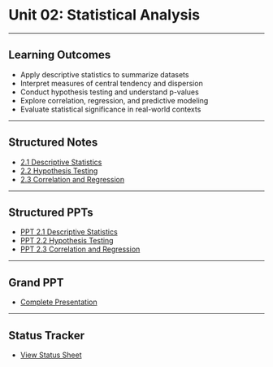 # Unit 02: Statistical Analysis

---

## Learning Outcomes
- Apply descriptive statistics to summarize datasets  
- Interpret measures of central tendency and dispersion  
- Conduct hypothesis testing and understand p-values  
- Explore correlation, regression, and predictive modeling  
- Evaluate statistical significance in real-world contexts  

---

## Structured Notes

- [2.1 Descriptive Statistics](/Notes/DAN_Unit_2_Statistical_Analysis/Structured_Notes/2.1_Descriptive_Statistics.docx)  
- [2.2 Hypothesis Testing](/Notes/DAN_Unit_2_Statistical_Analysis/Structured_Notes/2.2_Hypothesis_Testing.docx)  
- [2.3 Correlation and Regression](/Notes/DAN_Unit_2_Statistical_Analysis/Structured_Notes/2.3_Correlation_and_Regression.docx)  

---

## Structured PPTs

- [PPT 2.1 Descriptive Statistics](/PPT/DAN_PPT_Unit_2_Statistical_Analysis/Structured_PPT/DAN_PPT_2.1_Descriptive_Statistics.pptx)  
- [PPT 2.2 Hypothesis Testing](/PPT/DAN_PPT_Unit_2_Statistical_Analysis/Structured_PPT/DAN_PPT_2.2_Hypothesis_Testing.pptx)  
- [PPT 2.3 Correlation and Regression](/PPT/DAN_PPT_Unit_2_Statistical_Analysis/Structured_PPT/DAN_PPT_2.3_Correlation_and_Regression.pptx)  

---

## Grand PPT

- [Complete Presentation](/PPT/DAN_PPT_Unit_2_Statistical_Analysis/Structured_PPT/DAN_PPT_Unit_2_Complete.pptx)

---

## Status Tracker

- [View Status Sheet](/Notes/DAN_Unit_2_Statistical_Analysis/status.md)
